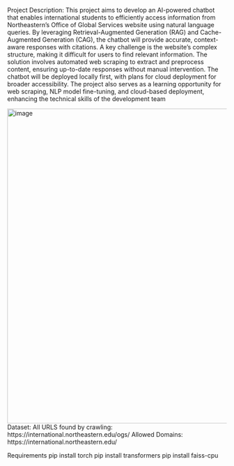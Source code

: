 Project Description:
This project aims to develop an AI-powered chatbot that enables international students to efficiently access information from Northeastern’s Office of Global Services website using natural language queries. By leveraging Retrieval-Augmented Generation (RAG) and Cache-Augmented Generation (CAG), the chatbot will provide accurate, context-aware responses with citations.
A key challenge is the website’s complex structure, making it difficult for users to find relevant information. The solution involves automated web scraping to extract and preprocess content, ensuring up-to-date responses without manual intervention. The chatbot will be deployed locally first, with plans for cloud deployment for broader accessibility.
The project also serves as a learning opportunity for web scraping, NLP model fine-tuning, and cloud-based deployment, enhancing the technical skills of the development team

<img width="723" alt="image" src="https://github.com/user-attachments/assets/245b4f6d-24d5-468e-b79b-6305773d5721" />
Dataset:
All URLS found by crawling: https://international.northeastern.edu/ogs/
Allowed Domains: https://international.northeastern.edu/

Requirements
pip install torch
pip install transformers
pip install faiss-cpu 

